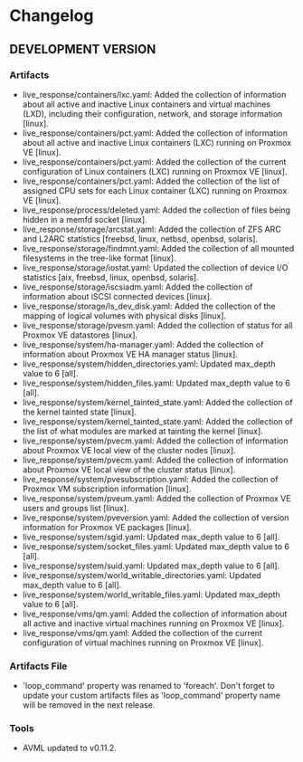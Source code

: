 # Changelog

## DEVELOPMENT VERSION

### Artifacts

- live_response/containers/lxc.yaml: Added the collection of information about all active and inactive Linux containers and virtual machines (LXD), including their configuration, network, and storage information [linux].
- live_response/containers/pct.yaml: Added the collection of information about all active and inactive Linux containers (LXC) running on Proxmox VE [linux].
- live_response/containers/pct.yaml: Added the collection of the current configuration of Linux containers (LXC) running on Proxmox VE [linux].
- live_response/containers/pct.yaml: Added the collection of the list of assigned CPU sets for each Linux container (LXC) running on Proxmox VE [linux].
- live_response/process/deleted.yaml: Added the collection of files being hidden in a memfd socket [linux].
- live_response/storage/arcstat.yaml: Added the collection of ZFS ARC and L2ARC statistics [freebsd, linux, netbsd, openbsd, solaris].
- live_response/storage/findmnt.yaml: Added the collection of all mounted filesystems in the tree-like format [linux].
- live_response/storage/iostat.yaml: Updated the collection of device I/O statistics [aix, freebsd, linux, openbsd, solaris].
- live_response/storage/iscsiadm.yaml: Added the collection of information about iSCSI connected devices [linux].
- live_response/storage/ls_dev_disk.yaml: Added the collection of the mapping of logical volumes with physical disks [linux].
- live_response/storage/pvesm.yaml: Added the collection of status for all Proxmox VE datastores [linux].
- live_response/system/ha-manager.yaml: Added the collection of information about Proxmox VE HA manager status [linux].
- live_response/system/hidden_directories.yaml: Updated max_depth value to 6 [all].
- live_response/system/hidden_files.yaml: Updated max_depth value to 6 [all].
- live_response/system/kernel_tainted_state.yaml: Added the collection of the kernel tainted state [linux].
- live_response/system/kernel_tainted_state.yaml: Added the collection of the list of what modules are marked at tainting the kernel [linux].
- live_response/system/pvecm.yaml: Added the collection of information about Proxmox VE local view of the cluster nodes [linux].
- live_response/system/pvecm.yaml: Added the collection of information about Proxmox VE local view of the cluster status [linux].
- live_response/system/pvesubscription.yaml: Added the collection of Proxmox VM subscription information [linux].
- live_response/system/pveum.yaml: Added the collection of Proxmox VE users and groups list [linux].
- live_response/system/pveversion.yaml: Added the collection of version information for Proxmox VE packages [linux].
- live_response/system/sgid.yaml: Updated max_depth value to 6 [all].
- live_response/system/socket_files.yaml: Updated max_depth value to 6 [all].
- live_response/system/suid.yaml: Updated max_depth value to 6 [all].
- live_response/system/world_writable_directories.yaml: Updated max_depth value to 6 [all].
- live_response/system/world_writable_files.yaml: Updated max_depth value to 6 [all].
- live_response/vms/qm.yaml: Added the collection of information about all active and inactive virtual machines running on Proxmox VE [linux].
- live_response/vms/qm.yaml: Added the collection of the current configuration of virtual machines running on Proxmox VE [linux].

### Artifacts File

- 'loop_command' property was renamed to 'foreach'. Don't forget to update your custom artifacts files as 'loop_command' property name will be removed in the next release.

### Tools

- AVML updated to v0.11.2.